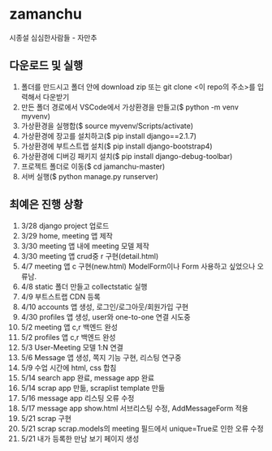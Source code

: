 # zamanchu
시종설 심심한사람들 - 자만추

## 다운로드 및 실행
1. 폴더를 만드시고 폴더 안에 download zip 또는 git clone <이 repo의 주소>를 입력해서 다운받기
2. 만든 폴더 경로에서 VSCode에서 가상환경을 만들고($ python -m venv myvenv)
3. 가상환경을 실행합($ source myvenv/Scripts/activate)
4. 가상환경에 장고를 설치하고($ pip install django==2.1.7)
5. 가상환경에 부트스트랩 설치($ pip install django-bootstrap4)
6. 가상환경에 디버깅 패키지 설치($ pip install django-debug-toolbar)
7. 프로젝트 폴더로 이동($ cd jamanchu-master)
8. 서버 실행($ python manage.py runserver)

## 최예은 진행 상황
1. 3/28 django project 업로드
2. 3/29 home, meeting 앱 제작
3. 3/30 meeting 앱 내에 meeting 모델 제작
4. 3/30 meeting 앱 crud중 r 구현(detail.html)
5. 4/7 meeting 앱 c 구현(new.html) ModelForm이나 Form 사용하고 싶었으나 오류남.
6. 4/8 static 폴더 만들고 collectstatic 실행
7. 4/9 부트스트랩 CDN 등록
8. 4/10 accounts 앱 생성, 로그인/로그아웃/회원가입 구현
9. 4/30 profiles 앱 생성, user와 one-to-one 연결 시도중
10. 5/2 meeting 앱 c,r 백엔드 완성
11. 5/2 profiles 앱 c,r 백엔드 완성
12. 5/3 User-Meeting 모델 1:N 연결
13. 5/6 Message 앱 생성, 쪽지 기능 구현, 리스팅 연구중
14. 5/9 수업 시간에 html, css 합침
15. 5/14 search app 완료, message app 완료
16. 5/14 scrap app 만듦, scraplist template 만듦
17. 5/16 message app 리스팅 오류 수정
18. 5/17 message app show.html 서브리스팅 수정, AddMessageForm 적용
19. 5/21 scrap 구현
20. 5/21 scrap scrap.models의 meeting 필드에서 unique=True로 인한 오류 수정
21. 5/21 내가 등록한 만남 보기 페이지 생성